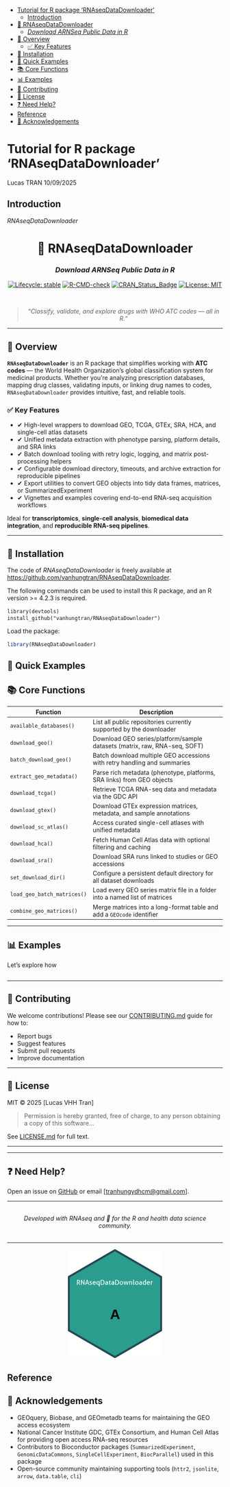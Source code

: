 
- [Tutorial for R package
  ‘RNAseqDataDownloader’](#tutorial-for-r-package-rnaseqdatadownloader)
  - [Introduction](#introduction)
- [🧬 RNAseqDataDownloader](#dna-rnaseqdatadownloader)
  - [*Download ARNSeq Public Data in
    R*](#download-arnseq-public-data-in-r)
- [📖 Overview](#open_book-overview)
  - [✅ Key Features](#white_check_mark-key-features)
- [🚀 Installation](#rocket-installation)
- [🧪 Quick Examples](#test_tube-quick-examples)
- [📚 Core Functions](#books-core-functions)
- [📊 Examples](#bar_chart-examples)
- [🤝 Contributing](#handshake-contributing)
- [📜 License](#scroll-license)
- [❓ Need Help?](#question-need-help)
- [Reference](#reference)
- [🙏 Acknowledgements](#pray-acknowledgements)

<!-- README.md is auto-generated from README.Rmd -->

<!-- README.md is generated from README.Rmd. Please edit that file -->

<!-- README.md is auto-generated from README.Rmd -->

# Tutorial for R package ‘RNAseqDataDownloader’

Lucas TRAN 10/09/2025

## Introduction

*RNAseqDataDownloader*

<div align="center">

# 🧬 RNAseqDataDownloader

### *Download ARNSeq Public Data in R*

[![Lifecycle:
stable](https://img.shields.io/badge/lifecycle-stable-brightgreen.svg)](https://lifecycle.r-lib.org/articles/stages.html)
[![R-CMD-check](https://github.com/yourusername/RNAseqDataDownloader/actions/workflows/R-CMD-check.yaml/badge.svg)](https://github.com/yourusername/RNAseqDataDownloader/actions)
[![CRAN_Status_Badge](https://www.r-pkg.org/badges/version/RNAseqDataDownloader)](https://cran.r-project.org/package=RNAseqDataDownloader)
[![License:
MIT](https://img.shields.io/badge/License-MIT-yellow.svg)](https://opensource.org/licenses/MIT)

<br>

> *“Classify, validate, and explore drugs with WHO ATC codes — all in
> R.”*

</div>

------------------------------------------------------------------------

## 📖 Overview

**`RNAseqDataDownloader`** is an R package that simplifies working with
**ATC codes** — the World Health Organization’s global classification
system for medicinal products. Whether you’re analyzing prescription
databases, mapping drug classes, validating inputs, or linking drug
names to codes, `RNAseqDataDownloader` provides intuitive, fast, and
reliable tools.

### ✅ Key Features

- ✔ High-level wrappers to download GEO, TCGA, GTEx, SRA, HCA, and single-cell atlas datasets
- ✔ Unified metadata extraction with phenotype parsing, platform details, and SRA links
- ✔ Batch download tooling with retry logic, logging, and matrix post-processing helpers
- ✔ Configurable download directory, timeouts, and archive extraction for reproducible pipelines
- ✔ Export utilities to convert GEO objects into tidy data frames, matrices, or SummarizedExperiment
- ✔ Vignettes and examples covering end-to-end RNA-seq acquisition workflows

Ideal for **transcriptomics**, **single-cell analysis**, **biomedical data integration**, and
**reproducible RNA-seq pipelines**.

------------------------------------------------------------------------

## 🚀 Installation

The code of *RNAseqDataDownloader* is freely available at
<https://github.com/vanhungtran/RNAseqDataDownloader>.

The following commands can be used to install this R package, and an R
version \>= 4.2.3 is required.

    library(devtools)
    install_github("vanhungtran/RNAseqDataDownloader")

Load the package:

``` r
library(RNAseqDataDownloader)
```

## 🧪 Quick Examples

## 📚 Core Functions

| Function                    | Description                                                                 |
|-----------------------------|-----------------------------------------------------------------------------|
| `available_databases()`     | List all public repositories currently supported by the downloader          |
| `download_geo()`            | Download GEO series/platform/sample datasets (matrix, raw, RNA-seq, SOFT)   |
| `batch_download_geo()`      | Batch download multiple GEO accessions with retry handling and summaries    |
| `extract_geo_metadata()`    | Parse rich metadata (phenotype, platforms, SRA links) from GEO objects      |
| `download_tcga()`           | Retrieve TCGA RNA-seq data and metadata via the GDC API                     |
| `download_gtex()`           | Download GTEx expression matrices, metadata, and sample annotations         |
| `download_sc_atlas()`       | Access curated single-cell atlases with unified metadata                    |
| `download_hca()`            | Fetch Human Cell Atlas data with optional filtering and caching             |
| `download_sra()`            | Download SRA runs linked to studies or GEO accessions                       |
| `set_download_dir()`        | Configure a persistent default directory for all dataset downloads          |
| `load_geo_batch_matrices()` | Load every GEO series matrix file in a folder into a named list of matrices |
| `combine_geo_matrices()`    | Merge matrices into a long-format table and add a `GEOcode` identifier      |

------------------------------------------------------------------------

## 📊 Examples

Let’s explore how

``` r
```

------------------------------------------------------------------------

## 🤝 Contributing

We welcome contributions! Please see our
[CONTRIBUTING.md](CONTRIBUTING.md) guide for how to:

- Report bugs
- Suggest features
- Submit pull requests
- Improve documentation

------------------------------------------------------------------------

## 📜 License

MIT © 2025 \[Lucas VHH Tran\]

> Permission is hereby granted, free of charge, to any person obtaining
> a copy of this software…

See [LICENSE.md](LICENSE.md) for full text.

------------------------------------------------------------------------

------------------------------------------------------------------------

## ❓ Need Help?

Open an issue on
[GitHub](https://github.com/vanhungtran/RNAseqDataDownloader/issues) or
email \[<tranhungydhcm@gmail.com>\].

------------------------------------------------------------------------

<div align="center">

<br> <em>Developed with RNAseq and 🧬 for the R and health data science
community.</em> <br><br>

</div>

------------------------------------------------------------------------

<div align="center">

<img src="man/figures/logo.png" width="220">

</div>

## Reference

## 🙏 Acknowledgements

- GEOquery, Biobase, and GEOmetadb teams for maintaining the GEO access
  ecosystem
- National Cancer Institute GDC, GTEx Consortium, and Human Cell Atlas
  for providing open access RNA-seq resources
- Contributors to Bioconductor packages (`SummarizedExperiment`,
  `GenomicDataCommons`, `SingleCellExperiment`, `BiocParallel`) used in
  this package
- Open-source community maintaining supporting tools (`httr2`, `jsonlite`,
  `arrow`, `data.table`, `cli`)

<!---
&#10;
4. Commit both `README.Rmd` and `README.md` to GitHub.
&#10;> 💡 Tip: Add `README.md` to `.Rbuildignore` if you don’t want it in the built package (optional).
&#10;
## 🖌️ Customize Further
- Replace `yourusername` with your GitHub username
- Replace `[Your Name or Organization]` and email
- Add your hex sticker image under `man/figures/logo.png` and uncomment the image line if desired
- Update example code to match your actual function names and outputs
&#10;
&#10;
&#10;🎁 Bonus: Generate a Hex Sticker in R
&#10;If you want to create a hex sticker, install `hexSticker` and run:
&#10;
library(ggplot2)
library(hexSticker)
&#10;# Just a centered "A" for ATC
p <- ggplot() + 
  annotate("text", x = 1, y = 1, label = "A", size = 20, fontface = "bold") +
  xlim(0.5, 1.5) + ylim(0.5, 1.5) +
  theme_void()
&#10;sticker(
  subplot = p,
  package = "RNAseqDataDownloader",
  p_size = 10,
  s_x = 1,
  s_y = 0.8,
  s_width = 1.3,
  filename = "man/figures/logo.png",
  h_fill = "#2a9d8f",
  h_color = "#264653",
&#10;)
 &#10;-->
